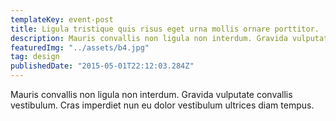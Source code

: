```yaml
---
templateKey: event-post
title: Ligula tristique quis risus eget urna mollis ornare porttitor.
description: Mauris convallis non ligula non interdum. Gravida vulputate convallis vestibulum. Cras imperdiet nun eu dolor vestibulum ultrices diam tempus.
featuredImg: "../assets/b4.jpg"
tag: design
publishedDate: "2015-05-01T22:12:03.284Z"
---
```


Mauris convallis non ligula non interdum. Gravida vulputate convallis vestibulum. Cras imperdiet nun eu dolor vestibulum ultrices diam tempus.
